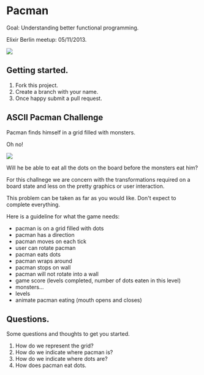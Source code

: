 # Pacman

Goal: Understanding better functional programming.

Elixir Berlin meetup: 05/11/2013.

![](http://www.wired.com/images/article/full/2008/07/pacman_500px.jpg)

## Getting started.

1. Fork this project.
2. Create a branch with your name.
3. Once happy submit a pull request.

## ASCII Pacman Challenge

Pacman finds himself in a grid filled with monsters.

Oh no!

![](http://s16.postimg.org/l9ij2ctht/ghost.jpg)

Will he be able to eat all the dots on the board before the monsters eat him?

For this challnege we are concern with the transformations required on a board state and 
less on the pretty graphics or user interaction.

This problem can be taken as far as you would like. Don't expect to complete everything.

Here is a guideline for what the game needs:

 * pacman is on a grid filled with dots
 * pacman has a direction
 * pacman moves on each tick
 * user can rotate pacman
 * pacman eats dots
 * pacman wraps around 
 * pacman stops on wall
 * pacman will not rotate into a wall
 * game score (levels completed, number of dots eaten in this level)
 * monsters...
 * levels
 * animate pacman eating (mouth opens and closes)

## Questions.

Some questions and thoughts to get you started.

1. How do we represent the grid?
2. How do we indicate where pacman is?
3. How do we indicate where dots are?
4. How does pacman eat dots.
